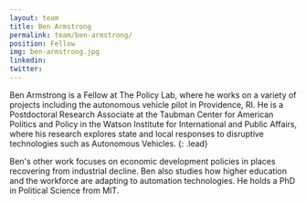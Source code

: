 ```yaml
---
layout: team
title: Ben Armstrong
permalink: team/ben-armstrong/
position: Fellow
img: ben-armstrong.jpg
linkedin:
twitter:
---
```


Ben Armstrong is a Fellow at The Policy Lab, where he works on a variety of projects including the autonomous vehicle pilot in Providence, RI. He is a Postdoctoral Research Associate at the Taubman Center for American Politics and Policy in the Watson Institute for International and Public Affairs, where his research explores state and local responses to disruptive technologies such as  Autonomous Vehicles. {: .lead}

Ben's other work focuses on economic development policies in places recovering from industrial decline. Ben also studies how higher education and the workforce are adapting to automation technologies. He holds a PhD in Political Science from MIT. 
